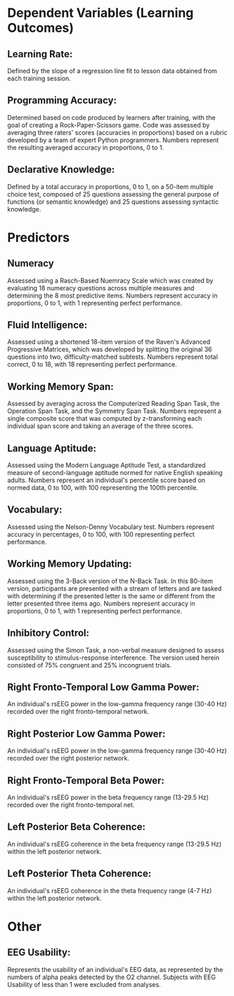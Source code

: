 # Dependent Variables (Learning Outcomes)

## Learning Rate:

Defined by the slope of a regression line fit to lesson data obtained from each training session.


## Programming Accuracy:

Determined based on code produced by learners after training, with the goal of creating a Rock-Paper-Scissors game. Code was assessed by averaging three raters' scores (accuracies in proportions) based on a rubric developed by a team of expert Python programmers. Numbers represent the resulting averaged accuracy in proportions, 0 to 1.

## Declarative Knowledge:

Defined by a total accuracy in proportions, 0 to 1, on a 50-item multiple choice test, composed of 25 questions assessing the general purpose of functions (or semantic knowledge) and 25 questions assessing syntactic knowledge.


# Predictors


## Numeracy

Assessed using a Rasch-Based Nuemracy Scale which was created by evaluating 18 numeracy questions across multiple measures and determining the 8 most predictive items. Numbers represent accuracy in proportions, 0 to 1, with 1 representing perfect performance.

## Fluid Intelligence:

Assessed using a shortened 18-item version of the Raven's Advanced Progressive Matrices, which was developed by splitting the original 36 questions into two, difficulty-matched subtests. Numbers represent total correct, 0 to 18, with 18 representing perfect performance.
## Working Memory Span:

Assessed by averaging across the Computerized Reading Span Task, the Operation Span Task, and the Symmetry Span Task. Numbers represent a single composite score that was computed by z-transforming each individual span score and taking an average of the three scores.

## Language Aptitude:

Assessed using the Modern Language Aptitude Test, a standardized measure of second-language aptitude normed for native English speaking adults. Numbers represent an individual's percentile score based on normed data, 0 to 100, with 100 representing the 100th percentile.

## Vocabulary:

Assessed using the Nelson-Denny Vocabulary test. Numbers represent accuracy in percentages, 0 to 100, with 100 representing perfect performance.

## Working Memory Updating:

Assessed using the 3-Back version of the N-Back Task. In this 80-item version, participants are presented with a stream of letters and are tasked with determining if the presented letter is the same or different from the letter presented three items ago. Numbers represent accuracy in proportions, 0 to 1, with 1 representing perfect performance. 

## Inhibitory Control:

Assessed using the Simon Task, a non-verbal measure designed to assess susceptibility to stimulus-response interference. The version used herein consisted of 75% congruent and 25% incongruent trials. 

## Right Fronto-Temporal Low Gamma Power:

An individual's rsEEG power in the low-gamma frequency range (30-40 Hz) recorded over the right fronto-temporal network.

## Right Posterior Low Gamma Power:

An individual's rsEEG power in the low-gamma frequency range (30-40 Hz) recorded over the right posterior network.

## Right Fronto-Temporal Beta Power:

An individual's rsEEG power in the beta frequency range (13-29.5 Hz) recorded over the right fronto-temporal net.

## Left Posterior Beta Coherence:

An individual's rsEEG coherence in the beta frequency range (13-29.5 Hz) within the left posterior network.

## Left Posterior Theta Coherence:

An individual's rsEEG coherence in the theta frequency range (4-7 Hz) within the left posterior network.

# Other

## EEG Usability:

Represents the usability of an individual's EEG data, as represented by the numbers of alpha peaks detected by the O2 channel. Subjects with EEG Usability of less than 1 were excluded from analyses.
